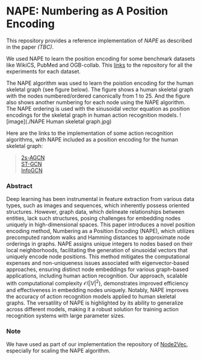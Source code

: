 # NAPE: Numbering as A Position Encoding

This repository provides a reference implementation of *NAPE* as described in the paper *(TBC)*.

We used NAPE to learn the position encoding for some benchmark datasets like WikiCS, PubMed and OGB-collab. This [links](https://github.com/olayinkaajayi/benchmarking-gnns-pos-encode.git) to the repository for all the experiments for each dataset.

The NAPE algorithm was used to learn the poistion encoding for the human skeletal graph (see figure below). The figure shows a human skeletal graph with the nodes numbered/ordered canonically from 1 to 25. And the figure also shows another numbering for each node using the NAPE algorithm. The NAPE ordering is used with the sinusoidal vector equation as position encodings for the skeletal graph in human action recognition models.
![image](./NAPE Human skeletal graph.jpg)

Here are the links to the implementation of some action recognition algorithms, with NAPE included as a position encoding for the human skeletal graph:
> [2s-AGCN](https://github.com/olayinkaajayi/2s-AGCN-NAPE.git)<br>
> [ST-GCN](https://github.com/olayinkaajayi/ActionRecognition.git)<br>
> [InfoGCN](https://github.com/olayinkaajayi/infogcn-wt-NAPE.git)

### Abstract
Deep learning has been instrumental in feature extraction from various data types, such as images and sequences, which inherently possess oriented structures. However, graph data, which delineate relationships between entities, lack such structures, posing challenges for embedding nodes uniquely in high-dimensional spaces. This paper introduces a novel position encoding method, Numbering as a Position Encoding (NAPE), which utilizes precomputed random walks and Hamming distances to approximate node orderings in graphs. NAPE assigns unique integers to nodes based on their local neighborhoods, facilitating the generation of sinusoidal vectors that uniquely encode node positions. This method mitigates the computational expenses and non-uniqueness issues associated with eigenvector-based approaches, ensuring distinct node embeddings for various graph-based applications, including human action recognition. Our approach, scalable with computational complexity $\mathcal{O}(|V|^2)$, demonstrates improved efficiency and effectiveness in embedding nodes uniquely. Notably, NAPE improves the accuracy of action recognition models applied to human skeletal graphs. The versatility of NAPE is highlighted by its ability to generalize across different models, making it a robust solution for training action recognition systems with large parameter sizes.


### Note
We have used as part of our implementation the repository of [Node2Vec](https://github.com/aditya-grover/node2vec.git), especially for scaling the NAPE algorithm.